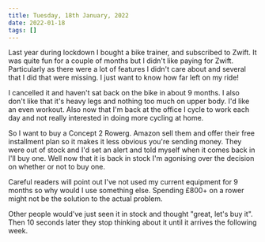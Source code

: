 ```yaml
---
title: Tuesday, 18th January, 2022
date: 2022-01-18
tags: []
---
```


Last year during lockdown I bought a bike trainer, and subscribed to Zwift. It was quite fun for a couple of months but I didn't like paying for Zwift. Particularly as there were a lot of features I didn't care about and several that I did that were missing. I just want to know how far left on my ride!

I cancelled it and haven't sat back on the bike in about 9 months. I also don't like that it's heavy legs and nothing too much on upper body. I'd like an even workout. Also now that I'm back at the office I cycle to work each day and not really interested in doing more cycling at home.

So I want to buy a Concept 2 Rowerg. Amazon sell them and offer their free installment plan so it makes it less obvious you're sending money. They were out of stock and I'd set an alert and told myself when it comes back in I'll buy one. Well now that it is back in stock I'm agonising over the decision on whether or not to buy one.

Careful readers will point out I've not used my current equipment for 9 months so why would I use something else. Spending £800+ on a rower might not be the solution to the actual problem.

Other people would've just seen it in stock and thought "great, let's buy it". Then 10 seconds later they stop thinking about it until it arrives the following week.
